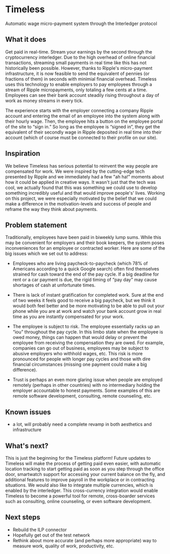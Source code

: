 # Timeless
Automatic wage micro-payment system through the Interledger protocol

## What it does
Get paid in real-time. Stream your earnings by the second through the cryptocurrency interledger. Due to the high overhead of online financial transactions, streaming small payments in real time like this has not historically been possible. However, thanks to Ripple's micro-payment infrastructure, it is now feasible to send the equivalent of pennies (or fractions of them) in seconds with minimial financial overhead. Timeless uses this technology to enable employers to pay employees through a stream of Ripple micropayments, only totaling a few cents at a time. Employees can see their bank account steadily rising throughout a day of work as money streams in every tick. 

The experience starts with the employer connecting a company Ripple account and entering the email of an employee into the system along with their hourly wage. Then, the employee hits a button on the employee portal of the site to “sign in.” So long as the employee is “signed in”, they get the equivalent of their secondly wage in Ripple deposited in real time into their account (which of course must be connected to their profile on our site).

## Inspiration
We believe Timeless has serious potential to reinvent the way people are compensated for work. We were inspired by the cutting-edge tech presented by Ripple and we immediately had a few "ah ha!" moments about how it could be applied in creative ways. It wasn't just that the tech was cool, we actually found that this was something we could use to develop something incredibly useful and that would improve people's' lives. Working on this project, we were especially motivated by the belief that we could make a difference in the motivation-levels and success of people and reframe the way they think about payments.

## Problem statement
Traditionally, employees have been paid in biweekly lump sums. While this may be convenient for employers and their book keepers, the system poses inconveniences for an employee or contracted worker. Here are some of the big issues which we set out to address:

- Employees who are living paycheck-to-paycheck (which 78% of Americans according to a quick Google search) often find themselves strained for cash toward the end of the pay cycle. If a big deadline for rent or a car payment is due, the rigid timing of “pay day” may cause shortages of cash at unfortunate times.

- There is lack of instant gratification for completed work. Sure at the end of two weeks it feels good to receive a big paycheck, but we think it would both feel better and be more motivating to be able to pull out your phone while you are at work and watch your bank account grow in real time as you are instantly compensated for your work.

- The employee is subject to risk. The employee essentially racks up an “iou” throughout the pay cycle. In this limbo state when the employee is owed money, things can happen that would delay or prevent the employee from receiving the compensation they are owed. For example, companies can go out of business, employees may be subject to abusive employers who withhold wages, etc. This risk is more pronounced for people with longer pay cycles and those with dire financial circumstances (missing one payment could make a big difference).

- Trust is perhaps an even more glaring issue when people are employed remotely (perhaps in other countries) with no intermediary holding the employer accountable to honest payments. Some examples of this are remote software development, consulting, remote counseling, etc.

## Known issues
- a lot, will probably need a complete revamp in both aesthetics and infrastructure

## What's next?
This is just the beginning for the Timeless platform! Future updates to Timeless will make the process of getting paid even easier, with automatic location tracking to start getting paid as soon as you step through the office door, smartwatch support for accessing your current balance on the fly, and additional features to improve payroll in the workplace or in contracting situations. We would also like to integrate multiple currencies, which is enabled by the interledger. This cross-currency integration would enable Timeless to become a powerful tool for remote, cross-boarder services such as consulting, online counseling, or even software development.

## Next steps
- Rebuild the ILP connector
- Hopefully get out of the test network
- Rethink about more accurate (and perhaps more appropriate) way to measure work, quality of work, productivity, etc.
